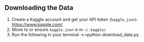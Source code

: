 ## Downloading the Data

1. Create a Kaggle account and get your API token (`kaggle.json`). https://www.kaggle.com/
2. Move to or ensure `kaggle.json` is in `~/.kaggle/`.
3. Run the following in your terminal ->>python download_data.py
